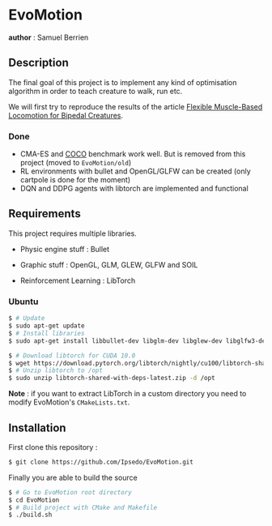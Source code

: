 # EvoMotion
__author__ : Samuel Berrien

## Description
The final goal of this project is to implement any kind of optimisation algorithm in order to teach creature to walk, run etc.

We will first try to reproduce the results of the article [Flexible Muscle-Based Locomotion for Bipedal Creatures](https://www.goatstream.com/research/papers/SA2013/SA2013.pdf).

### Done
* CMA-ES and [COCO](https://github.com/numbbo/coco) benchmark work well. But is removed from this project (moved to `EvoMotion/old`)
* RL environments with bullet and OpenGL/GLFW can be created (only cartpole is done for the moment)
* DQN and DDPG agents with libtorch are implemented and functional


## Requirements
This project requires multiple libraries.

* Physic engine stuff : Bullet

* Graphic stuff : OpenGL, GLM, GLEW, GLFW and SOIL

* Reinforcement Learning : LibTorch

### Ubuntu
```bash
$ # Update
$ sudo apt-get update
$ # Install libraries
$ sudo apt-get install libbullet-dev libglm-dev libglew-dev libglfw3-dev libsoil-dev
```
```bash
$ # Download libtorch for CUDA 10.0
$ wget https://download.pytorch.org/libtorch/nightly/cu100/libtorch-shared-with-deps-latest.zip
$ # Unzip libtorch to /opt
$ sudo unzip libtorch-shared-with-deps-latest.zip -d /opt
```
__Note__ : if you want to extract LibTorch in a custom directory you need to modify EvoMotion's `CMakeLists.txt`.

## Installation
First clone this repository :
```bash
$ git clone https://github.com/Ipsedo/EvoMotion.git
```

Finally you are able to build the source
```bash
$ # Go to EvoMotion root directory
$ cd EvoMotion
$ # Build project with CMake and Makefile
$ ./build.sh
```


